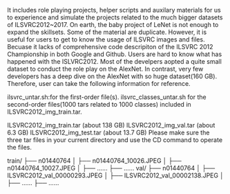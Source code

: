 It includes role playing projects, helper scripts and auxilary materials for us to experience and simulate the projects related to the much bigger datasets of  ILSVRC2012~2017. On earth, the baby project of LeNet is not enough to expand the skillsets. Some of the material are duplicate. However, it is useful for users to get to know the usage of ILSVRC images and files. Becuase it lacks of comprehensive code descripiton of the ILSVRC 2012 Championship in both Google and Github. Users are hard to know what has happened with the ISLVRC2012. Most of the develpers aopted a quite small dataset to conduct the role play on the AlexNet. In contrast, very few developers has a deep dive on the AlexNet with so huge dataset(160 GB). Therefore, user can take the following information for reference.  

ilsvrc_untar.sh:for the first-order file(s). 
ilsvrc_classes_untar.sh for the second-order files(1000 tars related to 1000 classes) included in 
ILSVRC2012_img_train.tar. 

ILSVRC2012_img_train.tar (about 138 GB)
ILSVRC2012_img_val.tar (about 6.3 GB)
ILSVRC2012_img_test.tar (about 13.7 GB)
Please make sure the three tar files in your current directory and use the CD command to operate the files. 

train/
├── n01440764
│   ├── n01440764_10026.JPEG
│   ├── n01440764_10027.JPEG
│   ├── ......
├── ......
val/
├── n01440764
│   ├── ILSVRC2012_val_00000293.JPEG
│   ├── ILSVRC2012_val_00002138.JPEG
│   ├── ......
├── ......
